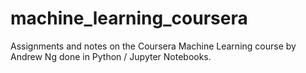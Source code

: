 # machine_learning_coursera
Assignments and notes on the Coursera Machine Learning course by Andrew Ng done in Python / Jupyter Notebooks.
